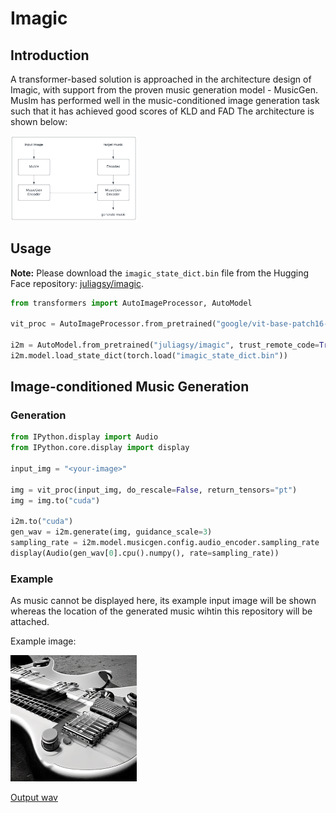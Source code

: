 # Imagic

## Introduction

A transformer-based solution is approached in the architecture design of Imagic, with support from the proven music generation model - MusicGen. MusIm has performed well in the music-conditioned image generation task such that it has achieved good scores of KLD and FAD The architecture is shown below:

<img width="40%" src="examples/arch.png">

## Usage

**Note:** Please download the `imagic_state_dict.bin` file from the Hugging Face repository: [juliagsy/imagic](https://huggingface.co/juliagsy/imagic).

```python
from transformers import AutoImageProcessor, AutoModel

vit_proc = AutoImageProcessor.from_pretrained("google/vit-base-patch16-224-in21k", low_cpu_mem_usage=True)

i2m = AutoModel.from_pretrained("juliagsy/imagic", trust_remote_code=True)
i2m.model.load_state_dict(torch.load("imagic_state_dict.bin"))
```

## Image-conditioned Music Generation

### Generation

```python
from IPython.display import Audio
from IPython.core.display import display

input_img = "<your-image>"

img = vit_proc(input_img, do_rescale=False, return_tensors="pt")
img = img.to("cuda")

i2m.to("cuda")
gen_wav = i2m.generate(img, guidance_scale=3)
sampling_rate = i2m.model.musicgen.config.audio_encoder.sampling_rate
display(Audio(gen_wav[0].cpu().numpy(), rate=sampling_rate))
```

### Example

As music cannot be displayed here, its example input image will be shown whereas the location of the generated music wihtin this repository will be attached.

Example image:

<img width="40%" src="examples/img_5.png">

[Output wav](examples/wav_5.wav)

